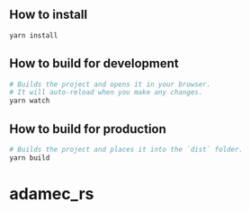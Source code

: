 ## How to install

```sh
yarn install
```

## How to build for development

```sh
# Builds the project and opens it in your browser.
# It will auto-reload when you make any changes.
yarn watch
```

## How to build for production

```sh
# Builds the project and places it into the `dist` folder.
yarn build
```
# adamec_rs
